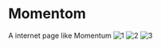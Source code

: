 # Momentom
A internet page like Momentum
![1](https://user-images.githubusercontent.com/67947887/88149135-9ea4ee80-cc3a-11ea-849e-ab14014df6e7.png)
![2](https://user-images.githubusercontent.com/67947887/88149142-a1074880-cc3a-11ea-85c8-d3973291de19.png)
![3](https://user-images.githubusercontent.com/67947887/88149148-a2d10c00-cc3a-11ea-98cb-7b0135129176.png)
